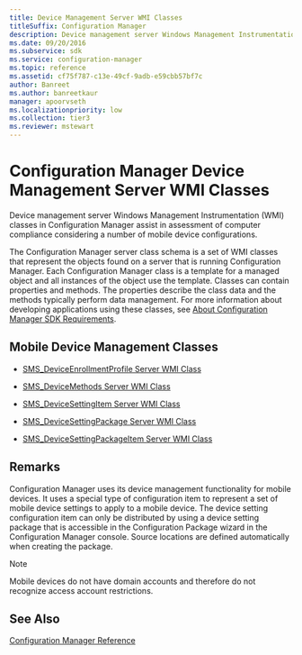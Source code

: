 ```yaml
---
title: Device Management Server WMI Classes
titleSuffix: Configuration Manager
description: Device management server Windows Management Instrumentation (WMI) classes in Configuration Manager assist in assessment of computer compliance considering a number of mobile device configurations.
ms.date: 09/20/2016
ms.subservice: sdk
ms.service: configuration-manager
ms.topic: reference
ms.assetid: cf75f787-c13e-49cf-9adb-e59cbb57bf7c
author: Banreet
ms.author: banreetkaur
manager: apoorvseth
ms.localizationpriority: low
ms.collection: tier3
ms.reviewer: mstewart
---
```

# Configuration Manager Device Management Server WMI Classes
Device management server Windows Management Instrumentation (WMI) classes in Configuration Manager assist in assessment of computer compliance considering a number of mobile device configurations.

 The Configuration Manager server class schema is a set of WMI classes that represent the objects found on a server that is running Configuration Manager. Each Configuration Manager class is a template for a managed object and all instances of the object use the template. Classes can contain properties and methods. The properties describe the class data and the methods typically perform data management. For more information about developing applications using these classes, see [About Configuration Manager SDK Requirements](../../../develop/core/reqs/about-configuration-manager-sdk-requirements.md).

## Mobile Device Management Classes

-   [SMS_DeviceEnrollmentProfile Server WMI Class](../../../develop/reference/mdm/sms_deviceenrollmentprofile-server-wmi-class.md)

-   [SMS_DeviceMethods Server WMI Class](../../../develop/reference/mdm/sms_devicemethods-server-wmi-class.md)

-   [SMS_DeviceSettingItem Server WMI Class](../../../develop/reference/mdm/sms_devicesettingitem-server-wmi-class.md)

-   [SMS_DeviceSettingPackage Server WMI Class](../../../develop/reference/mdm/sms_devicesettingpackage-server-wmi-class.md)

-   [SMS_DeviceSettingPackageItem Server WMI Class](../../../develop/reference/mdm/sms_devicesettingpackageitem-server-wmi-class.md)

## Remarks
 Configuration Manager uses its device management functionality for mobile devices. It uses a special type of configuration item to represent a set of mobile device settings to apply to a mobile device. The device setting configuration item can only be distributed by using a device setting package that is accessible in the Configuration Package wizard in the Configuration Manager console. Source locations are defined automatically when creating the package.

> [!NOTE]
>  Mobile devices do not have domain accounts and therefore do not recognize access account restrictions.

## See Also
 [Configuration Manager Reference](../../../develop/reference/configuration-manager-reference.md)

